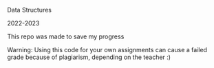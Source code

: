 Data Structures

2022-2023

This repo was made to save my progress

Warning: Using this code for your own assignments can cause a failed grade because of plagiarism, depending on the teacher :)
